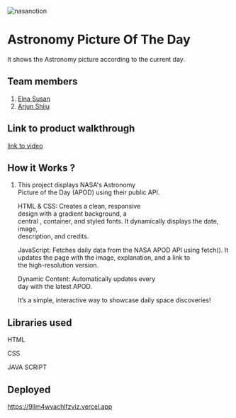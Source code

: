 ![nasanotion](https://github.com/user-attachments/assets/f5e65cb8-48c0-4dc0-b757-bf3569f32d2f)

# Astronomy Picture Of The Day
It shows the Astronomy picture according to the current day.
 
## Team members
1. [Elna Susan](https://github.com/Elnasusan26)
2. [Arjun Shiju](https://github.com/Godly-arj)

## Link to product walkthrough
[link to video](https://drive.google.com/drive/folders/1f7PnC1x2zUjVueVSeUYow0bCXO4edHsl?usp=drive_link)

## How it Works ?
1. This project displays NASA's Astronomy          
   Picture of the Day (APOD) using their
   public API.

   HTML & CSS: Creates a clean, responsive              
   design with a gradient background, a             
   central , container, and styled fonts. It 
   dynamically displays the date, image,                
   description, and credits.

   JavaScript: Fetches daily data from the NASA 
   APOD API using fetch(). It updates the page 
   with the image, explanation, and a link to       
   the high-resolution version.

   Dynamic Content: Automatically updates every     
   day with the latest APOD.


   It’s a simple, interactive way to showcase 
   daily space discoveries!  




## Libraries used
HTML

CSS

JAVA SCRIPT 

## Deployed 

https://9llm4wvachlfzviz.vercel.app
